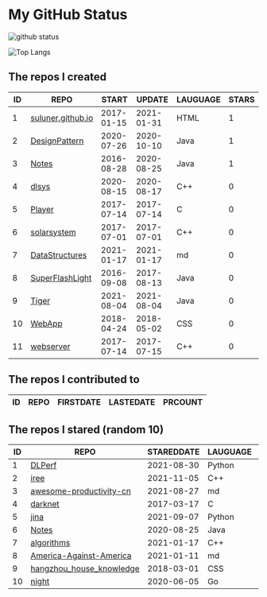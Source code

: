 # My GitHub Status

<img src="https://github-readme-stats-1.yihong0618.vercel.app/api?username=ThaddeusJiang&show_icons=true&&&hide_title=true&count_private=true" alt="github status" />

![Top Langs](https://github-readme-stats-1.yihong0618.vercel.app/api/top-langs/?username=ThaddeusJiang&layout=compact)

<!--START_SECTION:my_github-->
## The repos I created
| ID |                               REPO                                |   START    |   UPDATE   | LAUGUAGE | STARS |
|----|-------------------------------------------------------------------|------------|------------|----------|-------|
|  1 | [suluner.github.io](https://github.com/suluner/suluner.github.io) | 2017-01-15 | 2021-01-31 | HTML     |     1 |
|  2 | [DesignPattern](https://github.com/suluner/DesignPattern)         | 2020-07-26 | 2020-10-10 | Java     |     1 |
|  3 | [Notes](https://github.com/suluner/Notes)                         | 2016-08-28 | 2020-08-25 | Java     |     1 |
|  4 | [dlsys](https://github.com/suluner/dlsys)                         | 2020-08-15 | 2020-08-17 | C++      |     0 |
|  5 | [Player](https://github.com/suluner/Player)                       | 2017-07-14 | 2017-07-14 | C        |     0 |
|  6 | [solarsystem](https://github.com/suluner/solarsystem)             | 2017-07-01 | 2017-07-01 | C++      |     0 |
|  7 | [DataStructures](https://github.com/suluner/DataStructures)       | 2021-01-17 | 2021-01-17 | md       |     0 |
|  8 | [SuperFlashLight](https://github.com/suluner/SuperFlashLight)     | 2016-09-08 | 2017-08-13 | Java     |     0 |
|  9 | [Tiger](https://github.com/suluner/Tiger)                         | 2021-08-04 | 2021-08-04 | Java     |     0 |
| 10 | [WebApp](https://github.com/suluner/WebApp)                       | 2018-04-24 | 2018-05-02 | CSS      |     0 |
| 11 | [webserver](https://github.com/suluner/webserver)                 | 2017-07-14 | 2017-07-15 | C++      |     0 |

## The repos I contributed to
| ID | REPO | FIRSTDATE | LASTEDATE | PRCOUNT |
|----|------|-----------|-----------|---------|

## The repos I stared (random 10)
| ID |                                        REPO                                        | STAREDDATE | LAUGUAGE | LATESTUPDATE |
|----|------------------------------------------------------------------------------------|------------|----------|--------------|
|  1 | [DLPerf](https://github.com/Oneflow-Inc/DLPerf)                                    | 2021-08-30 | Python   | 2021-12-18   |
|  2 | [iree](https://github.com/google/iree)                                             | 2021-11-05 | C++      | 2021-12-19   |
|  3 | [awesome-productivity-cn](https://github.com/eastlakeside/awesome-productivity-cn) | 2021-08-27 | md       | 2021-12-18   |
|  4 | [darknet](https://github.com/pjreddie/darknet)                                     | 2017-03-17 | C        | 2021-12-19   |
|  5 | [jina](https://github.com/jina-ai/jina)                                            | 2021-09-07 | Python   | 2021-12-19   |
|  6 | [Notes](https://github.com/suluner/Notes)                                          | 2020-08-25 | Java     | 2020-08-25   |
|  7 | [algorithms](https://github.com/xtaci/algorithms)                                  | 2021-01-17 | C++      | 2021-12-19   |
|  8 | [America-Against-America](https://github.com/zealotCE/America-Against-America)     | 2021-01-11 | md       | 2021-12-18   |
|  9 | [hangzhou_house_knowledge](https://github.com/houshanren/hangzhou_house_knowledge) | 2018-03-01 | CSS      | 2021-12-19   |
| 10 | [night](https://github.com/talkgo/night)                                           | 2020-06-05 | Go       | 2021-12-19   |

<!--END_SECTION:my_github-->
